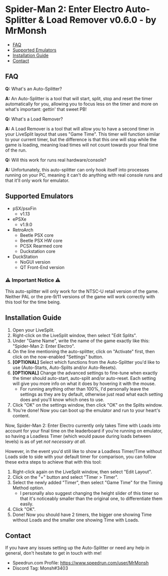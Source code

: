 # Spider-Man 2: Enter Electro Auto-Splitter & Load Remover v0.6.0 - by MrMonsh

<!-- TOC depth:6 withLinks:1 updateOnSave:1 orderedList:0 -->

- [FAQ](#FAQ)
- [Supported Emulators](#supported-emulators)
- [Installation Guide](#installation-guide)
- [Contact](#contact)

<!-- /TOC -->

## FAQ

**Q:** What's an Auto-Splitter?

**A:** An Auto-Splitter is a tool that will start, split, stop and reset the timer automatically for you, allowing you to focus less on the timer and more on what's important: gettin' that sweet PB!


**Q:** What's a Load Remover?

**A:** A Load Remover is a tool that will allow you to have a second timer in your LiveSplit layout that uses "Game Time". 
This timer will function similar to your current timer, but the difference is that this one will stop while the game is loading, meaning load times will not count towards your final time of the run.


**Q:** Will this work for runs real hardware/console?

**A:** Unfortunately, this auto-splitter can only hook itself into processes running on your PC, meaning it can't do anything with real console runs and that it'll only work for emulator.
## Supported Emulators

+ pSX/psxFin 
	+ v1.13
+ ePSXe 
	+ v1.9.0
+ RetroArch
	+ Beetle PSX core
	+ Beetle PSX HW core
	+ PCSX Rearmed core
	+ Duckstation core
+ DuckStation
	+ NoGUI version
	+ QT Front-End version
 
### ⚠️ Important Notice ⚠️
This auto-splitter will only work for the NTSC-U retail version of the game. Neither PAL or the pre-9/11 versions of the game will work correctly with this tool for the time being.

## Installation Guide

1. Open your LiveSplit.
2. Right-click on the LiveSplit window, then select "Edit Splits".
3. Under "Game Name", write the name of the game exactly like this: "Spider-Man 2: Enter Electro".
4. On the line mentioning the auto-splitter, click on "Activate" first, then click on the now-enabled "Settings" button.
5. **[OPTIONAL]** Select which functions from the Auto-Splitter you'd like to use (Auto-Starts, Auto-Splits and/or Auto-Resets). 
6. **[OPTIONAL]** Change the advanced settings to fine-tune when exactly the timer should auto-start, auto-split and/or auto-reset. Each setting will give you more info on what it does by hovering it with the mouse.
	+ For running anything other than 100%, I'd personally leave the settings as they are by default, otherwise just read what each setting does and you'll know which ones to use.
8. Click "OK" on the settings window, then click "OK" on the Splits window.
9. You're done! Now you can boot up the emulator and run to your heart's content.

Now, Spider-Man 2: Enter Electro currently only takes Time with Loads into account for your final time on the leaderboard if you're running on emulator, so having a Loadless Timer (which would pause during loads between levels) is as of yet *not necessary at all*.

However, in the event you'd still like to show a Loadless Timer/Time without Loads side to side with your default timer for comparison, you can follow these extra steps to achieve that with this tool:
1. Right-click again on the LiveSplit window, then select "Edit Layout".
2. Click on the "+" button and select "Timer > Timer".
3. Select the newly added "Timer", then select "Game Time" for the Timing Method option.
	+ I personally also suggest changing the height slider of this timer so that it's noticeably smaller than the original one, to differentiate them easily.
4. Click "OK".
5. Done! Now you should have 2 timers, the bigger one showing Time without Loads and the smaller one showing Time with Loads.

## Contact

If you have any issues setting up the Auto-Splitter or need any help in general, don't hesitate to get in touch with me!
+ Speedrun.com Profile: https://www.speedrun.com/user/MrMonsh
+ Discord Tag: Monsh#3403
